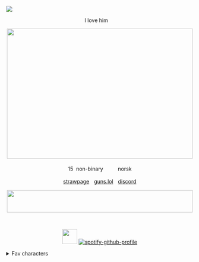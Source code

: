 ![](https://komarev.com/ghpvc/?username=MidnightMischief&color=dc143c&label=Vampires+killed)

<div align="center">
 I love him <img src="https://files.catbox.moe/oxxdl3.png" width="15" height="12"/>


‎<img src="https://github.com/user-attachments/assets/01356983-4f19-4ab2-b7d5-6c9bbedaf451" width="500" height="350"/>

15 ‎ ‎non-binary ‎ ‎ <img src="https://forestcake.carrd.co/assets/images/gallery01/38de36db.gif?v=f4645532" width="15" height="12"/>ㅤnorsk

<img src="https://gifcity.carrd.co/assets/images/gallery10/5146d312.gif?v=e3c0bc0f" width="15" height="12"/>ㅤ[strawpage](https://frostgiant.straw.page)ㅤ[guns.lol](https://guns.lol/sloanrocks)ㅤ[discord](https://discord.com/users/597154711455531018)ㅤ<img src="https://gifcity.carrd.co/assets/images/gallery10/1911edc0.gif?v=e3c0bc0f" width="15" height="12"/> 
</div>
<div align="center">
<img src="https://files.catbox.moe/9t9qpa.gif" width="500" height="60"/>

‎ 

 <img src="https://files.catbox.moe/9fa30p.gif" width="40" height="40"/> [![spotify-github-profile](https://spotify-github-profile.kittinanx.com/api/view?uid=31buv3yz5qvwdc5gfuwwzgen27qa&cover_image=true&theme=natemoo-re&show_offline=true&background_color=0d1117&interchange=false&bar_color=46423e&bar_color_cover=false)](https://github.com/kittinan/spotify-github-profile)
</div>
<details>

<summary>Fav characters</summary>


<img src="https://files.catbox.moe/9l66ns.png" width="100" height="100"/>  ‎  ‎  ‎  ‎ <img src="https://files.catbox.moe/2k00or.png" width="100" height="100"/>  ‎  ‎  ‎  ‎ <img src="https://files.catbox.moe/ma3q2y.png" width="100" height="100"/>
  ‎  ‎  ‎  ‎ <img src="https://files.catbox.moe/1jg0ey.png" width="100" height="100"/>  ‎  ‎  ‎ <img src="https://files.catbox.moe/a0av79.png" width="100" height="100"/>

  ‎Jim lake jr ‎ ‎  ‎ ‎  ‎ ‎  ‎ ‎  ‎ ‎ ‎‎‎‎ ‎ ‎  ‎ ‎ Venture ‎ ‎  ‎ ‎  ‎ ‎ ‎ ‎ ‎ Glamrock freddy ‎ ‎  ‎ ‎  ‎ ‎ ‎ Monty ‎ ‎  ‎ ‎  ‎ ‎  ‎ ‎  ‎ ‎ Wwdits family
</details>
